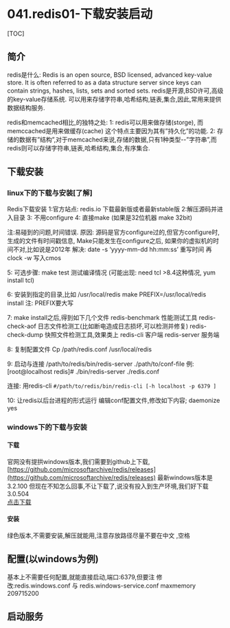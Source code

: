 # 041.redis01-下载安装启动
[TOC]

## 简介
redis是什么:
Redis is an open source, BSD licensed, advanced key-value store. It is often referred to as a data structure server since keys can contain strings, hashes, lists, sets and sorted sets.
redis是开源,BSD许可,高级的key-value存储系统. 可以用来存储字符串,哈希结构,链表,集合,因此,常用来提供数据结构服务.

redis和memcached相比,的独特之处:
1: redis可以用来做存储(storge), 而memccached是用来做缓存(cache) 这个特点主要因为其有”持久化”的功能.
2: 存储的数据有”结构”,对于memcached来说,存储的数据,只有1种类型--”字符串”,而redis则可以存储字符串,链表,哈希结构,集合,有序集合.

## 下载安装
### linux下的下载与安装[了解]
Redis下载安装
1:官方站点: redis.io 下载最新版或者最新stable版
2:解压源码并进入目录
3: 不用configure
4: 直接make 
(如果是32位机器 make 32bit)

注:易碰到的问题,时间错误.
原因: 源码是官方configure过的,但官方configure时,生成的文件有时间戳信息,
Make只能发生在configure之后,
如果你的虚拟机的时间不对,比如说是2012年
解决: date -s ‘yyyy-mm-dd hh:mm:ss’   重写时间
    再 clock -w  写入cmos


5: 可选步骤: make test  测试编译情况
(可能出现: need tcl  >8.4这种情况, yum install tcl)

6: 安装到指定的目录,比如 /usr/local/redis
make  PREFIX=/usr/local/redis install
注: PREFIX要大写

7: make install之后,得到如下几个文件
redis-benchmark  性能测试工具
redis-check-aof  日志文件检测工(比如断电造成日志损坏,可以检测并修复)
redis-check-dump  快照文件检测工具,效果类上
redis-cli  客户端
redis-server 服务端

8: 复制配置文件
Cp /path/redis.conf /usr/local/redis

9: 启动与连接
/path/to/redis/bin/redis-server  ./path/to/conf-file
例:[root@localhost redis]# ./bin/redis-server ./redis.conf 

连接: 用redis-cli 
`#/path/to/redis/bin/redis-cli [-h localhost -p 6379 ]`

10: 让redis以后台进程的形式运行
编辑conf配置文件,修改如下内容;
daemonize yes

### windows下的下载与安装
#### 下载
官网没有提拱windows版本,我们需要到github上下载,[https://github.com/microsoftarchive/redis/releases](https://github.com/microsoftarchive/redis/releases)
最新windows版本是3.2.100  但现在不知怎么回事,不让下载了,说没有投入到生产环境,我们好下载3.0.504  
[点击下载](https://github.com/microsoftarchive/redis/releases/download/win-3.0.504/Redis-x64-3.0.504.zip)

#### 安装
绿色版本,不需要安装,解压就能用,注意存放路径尽量不要在中文 ,空格

## 配置(以windows为例)
基本上不需要任何配置,就能直接启动,端口:6379,但要注
修改:redis.windows.conf    与  redis.windows-service.conf
maxmemory 209715200


## 启动服务








